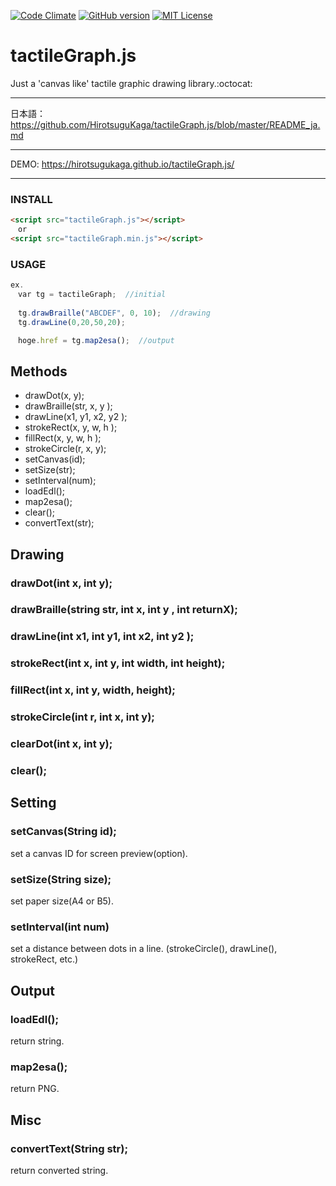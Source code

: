 [![Code Climate](https://codeclimate.com/github/HirotsuguKaga/Braille.js/badges/gpa.svg)](https://codeclimate.com/github/HirotsuguKaga/Braille.js)
[![GitHub version](https://badge.fury.io/gh/HirotsuguKaga%2FtactileGraph.js.svg)](https://badge.fury.io/gh/HirotsuguKaga%2FtactileGraph.js)
[![MIT License](http://img.shields.io/badge/license-MIT-blue.svg?style=flat)](LICENSE)

# tactileGraph.js
Just a 'canvas like' tactile graphic drawing library.:octocat:
  
***
  日本語：https://github.com/HirotsuguKaga/tactileGraph.js/blob/master/README_ja.md
***
DEMO: https://hirotsugukaga.github.io/tactileGraph.js/
***
### INSTALL
```html
<script src="tactileGraph.js"></script>
　or
<script src="tactileGraph.min.js"></script>
```
### USAGE
```javascript
ex.
　var tg = tactileGraph;  //initial
 
　tg.drawBraille("ABCDEF", 0, 10);  //drawing
　tg.drawLine(0,20,50,20);

　hoge.href = tg.map2esa();  //output
```

   
## Methods
* drawDot(x, y);
* drawBraille(str, x, y );
* drawLine(x1, y1, x2, y2 );
* strokeRect(x, y, w, h );
* fillRect(x, y, w, h );
* strokeCircle(r, x, y);
* setCanvas(id);
* setSize(str);
* setInterval(num);
* loadEdl();
* map2esa();
* clear();
* convertText(str);
  
  

## Drawing
### drawDot(int x, int y);
  
### drawBraille(string str, int x, int y , int returnX);
  
### drawLine(int x1, int y1, int x2, int y2 );
  
### strokeRect(int x, int y, int width, int height);
  
### fillRect(int x, int y, width, height);
  
### strokeCircle(int r, int x, int y);

### clearDot(int x, int y);

### clear();
 

## Setting
### setCanvas(String id);
set a canvas ID for screen preview(option).
### setSize(String size);
set paper size(A4 or B5).
### setInterval(int num)
set a distance between dots in a line. (strokeCircle(), drawLine(), strokeRect, etc.)
  
## Output
### loadEdl();
return string.
### map2esa();
return PNG.
  
## Misc
### convertText(String str);
return converted string.
